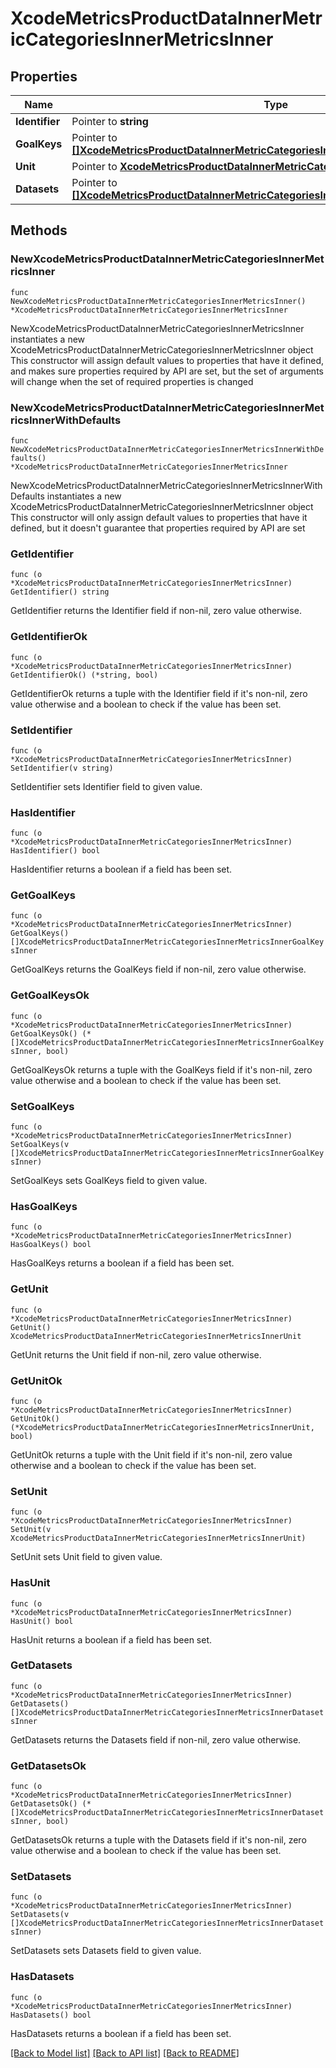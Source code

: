 # XcodeMetricsProductDataInnerMetricCategoriesInnerMetricsInner

## Properties

Name | Type | Description | Notes
------------ | ------------- | ------------- | -------------
**Identifier** | Pointer to **string** |  | [optional] 
**GoalKeys** | Pointer to [**[]XcodeMetricsProductDataInnerMetricCategoriesInnerMetricsInnerGoalKeysInner**](XcodeMetricsProductDataInnerMetricCategoriesInnerMetricsInnerGoalKeysInner.md) |  | [optional] 
**Unit** | Pointer to [**XcodeMetricsProductDataInnerMetricCategoriesInnerMetricsInnerUnit**](XcodeMetricsProductDataInnerMetricCategoriesInnerMetricsInnerUnit.md) |  | [optional] 
**Datasets** | Pointer to [**[]XcodeMetricsProductDataInnerMetricCategoriesInnerMetricsInnerDatasetsInner**](XcodeMetricsProductDataInnerMetricCategoriesInnerMetricsInnerDatasetsInner.md) |  | [optional] 

## Methods

### NewXcodeMetricsProductDataInnerMetricCategoriesInnerMetricsInner

`func NewXcodeMetricsProductDataInnerMetricCategoriesInnerMetricsInner() *XcodeMetricsProductDataInnerMetricCategoriesInnerMetricsInner`

NewXcodeMetricsProductDataInnerMetricCategoriesInnerMetricsInner instantiates a new XcodeMetricsProductDataInnerMetricCategoriesInnerMetricsInner object
This constructor will assign default values to properties that have it defined,
and makes sure properties required by API are set, but the set of arguments
will change when the set of required properties is changed

### NewXcodeMetricsProductDataInnerMetricCategoriesInnerMetricsInnerWithDefaults

`func NewXcodeMetricsProductDataInnerMetricCategoriesInnerMetricsInnerWithDefaults() *XcodeMetricsProductDataInnerMetricCategoriesInnerMetricsInner`

NewXcodeMetricsProductDataInnerMetricCategoriesInnerMetricsInnerWithDefaults instantiates a new XcodeMetricsProductDataInnerMetricCategoriesInnerMetricsInner object
This constructor will only assign default values to properties that have it defined,
but it doesn't guarantee that properties required by API are set

### GetIdentifier

`func (o *XcodeMetricsProductDataInnerMetricCategoriesInnerMetricsInner) GetIdentifier() string`

GetIdentifier returns the Identifier field if non-nil, zero value otherwise.

### GetIdentifierOk

`func (o *XcodeMetricsProductDataInnerMetricCategoriesInnerMetricsInner) GetIdentifierOk() (*string, bool)`

GetIdentifierOk returns a tuple with the Identifier field if it's non-nil, zero value otherwise
and a boolean to check if the value has been set.

### SetIdentifier

`func (o *XcodeMetricsProductDataInnerMetricCategoriesInnerMetricsInner) SetIdentifier(v string)`

SetIdentifier sets Identifier field to given value.

### HasIdentifier

`func (o *XcodeMetricsProductDataInnerMetricCategoriesInnerMetricsInner) HasIdentifier() bool`

HasIdentifier returns a boolean if a field has been set.

### GetGoalKeys

`func (o *XcodeMetricsProductDataInnerMetricCategoriesInnerMetricsInner) GetGoalKeys() []XcodeMetricsProductDataInnerMetricCategoriesInnerMetricsInnerGoalKeysInner`

GetGoalKeys returns the GoalKeys field if non-nil, zero value otherwise.

### GetGoalKeysOk

`func (o *XcodeMetricsProductDataInnerMetricCategoriesInnerMetricsInner) GetGoalKeysOk() (*[]XcodeMetricsProductDataInnerMetricCategoriesInnerMetricsInnerGoalKeysInner, bool)`

GetGoalKeysOk returns a tuple with the GoalKeys field if it's non-nil, zero value otherwise
and a boolean to check if the value has been set.

### SetGoalKeys

`func (o *XcodeMetricsProductDataInnerMetricCategoriesInnerMetricsInner) SetGoalKeys(v []XcodeMetricsProductDataInnerMetricCategoriesInnerMetricsInnerGoalKeysInner)`

SetGoalKeys sets GoalKeys field to given value.

### HasGoalKeys

`func (o *XcodeMetricsProductDataInnerMetricCategoriesInnerMetricsInner) HasGoalKeys() bool`

HasGoalKeys returns a boolean if a field has been set.

### GetUnit

`func (o *XcodeMetricsProductDataInnerMetricCategoriesInnerMetricsInner) GetUnit() XcodeMetricsProductDataInnerMetricCategoriesInnerMetricsInnerUnit`

GetUnit returns the Unit field if non-nil, zero value otherwise.

### GetUnitOk

`func (o *XcodeMetricsProductDataInnerMetricCategoriesInnerMetricsInner) GetUnitOk() (*XcodeMetricsProductDataInnerMetricCategoriesInnerMetricsInnerUnit, bool)`

GetUnitOk returns a tuple with the Unit field if it's non-nil, zero value otherwise
and a boolean to check if the value has been set.

### SetUnit

`func (o *XcodeMetricsProductDataInnerMetricCategoriesInnerMetricsInner) SetUnit(v XcodeMetricsProductDataInnerMetricCategoriesInnerMetricsInnerUnit)`

SetUnit sets Unit field to given value.

### HasUnit

`func (o *XcodeMetricsProductDataInnerMetricCategoriesInnerMetricsInner) HasUnit() bool`

HasUnit returns a boolean if a field has been set.

### GetDatasets

`func (o *XcodeMetricsProductDataInnerMetricCategoriesInnerMetricsInner) GetDatasets() []XcodeMetricsProductDataInnerMetricCategoriesInnerMetricsInnerDatasetsInner`

GetDatasets returns the Datasets field if non-nil, zero value otherwise.

### GetDatasetsOk

`func (o *XcodeMetricsProductDataInnerMetricCategoriesInnerMetricsInner) GetDatasetsOk() (*[]XcodeMetricsProductDataInnerMetricCategoriesInnerMetricsInnerDatasetsInner, bool)`

GetDatasetsOk returns a tuple with the Datasets field if it's non-nil, zero value otherwise
and a boolean to check if the value has been set.

### SetDatasets

`func (o *XcodeMetricsProductDataInnerMetricCategoriesInnerMetricsInner) SetDatasets(v []XcodeMetricsProductDataInnerMetricCategoriesInnerMetricsInnerDatasetsInner)`

SetDatasets sets Datasets field to given value.

### HasDatasets

`func (o *XcodeMetricsProductDataInnerMetricCategoriesInnerMetricsInner) HasDatasets() bool`

HasDatasets returns a boolean if a field has been set.


[[Back to Model list]](../README.md#documentation-for-models) [[Back to API list]](../README.md#documentation-for-api-endpoints) [[Back to README]](../README.md)


